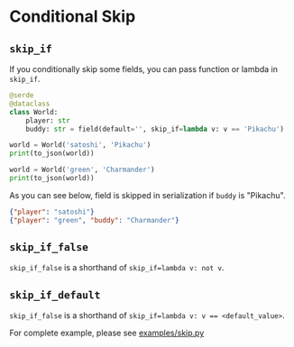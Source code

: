 # Conditional Skip

## `skip_if`

If you conditionally skip some fields, you can pass function or lambda in `skip_if`.

```python
@serde
@dataclass
class World:
    player: str
    buddy: str = field(default='', skip_if=lambda v: v == 'Pikachu')

world = World('satoshi', 'Pikachu')
print(to_json(world))

world = World('green', 'Charmander')
print(to_json(world))
```

As you can see below, field is skipped in serialization if `buddy` is "Pikachu".

```json
{"player": "satoshi"}
{"player": "green", "buddy": "Charmander"}
```

## `skip_if_false`

`skip_if_false` is a shorthand of `skip_if=lambda v: not v`.

## `skip_if_default`

`skip_if_false` is a shorthand of `skip_if=lambda v: v == <default_value>`.

For complete example, please see [examples/skip.py](https://github.com/yukinarit/pyserde/blob/master/examples/skip.py)
